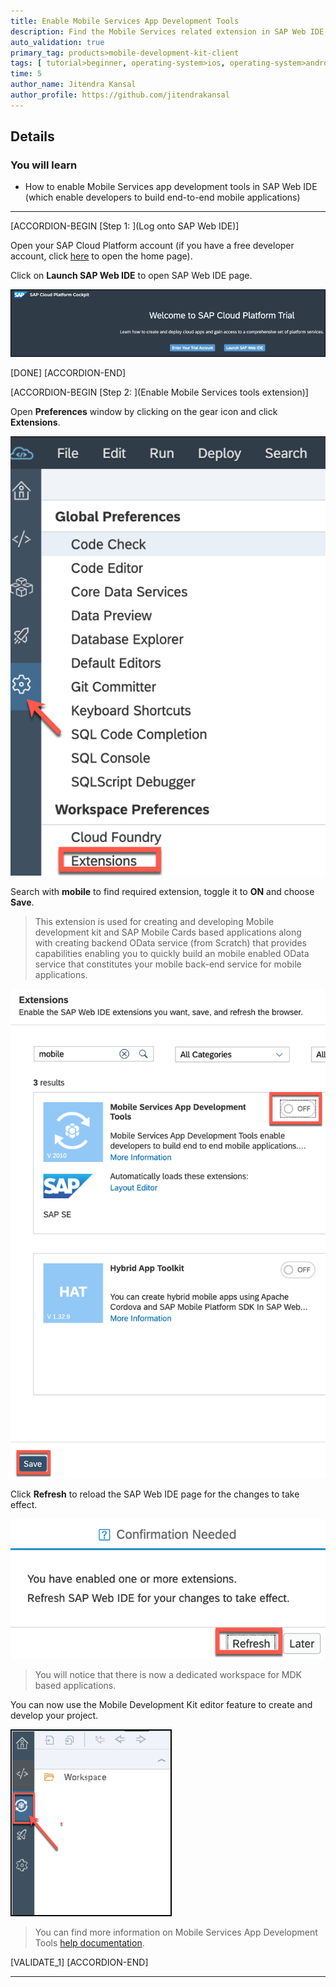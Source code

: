 ```yaml
---
title: Enable Mobile Services App Development Tools
description: Find the Mobile Services related extension in SAP Web IDE, enable it, save it, and refresh the browser.
auto_validation: true
primary_tag: products>mobile-development-kit-client
tags: [ tutorial>beginner, operating-system>ios, operating-system>android, topic>mobile, products>sap-cloud-platform, products>mobile-development-kit-client, software-product-function>sap-cloud-platform-mobile-services ]
time: 5
author_name: Jitendra Kansal
author_profile: https://github.com/jitendrakansal
---
```


## Details
### You will learn
  - How to enable Mobile Services app development tools in SAP Web IDE (which enable developers to build end-to-end mobile applications)

---

[ACCORDION-BEGIN [Step 1: ](Log onto SAP Web IDE)]

Open your SAP Cloud Platform account (if you have a free developer account, click [here](https://cockpit.hanatrial.ondemand.com/cockpit) to open the home page).

Click on **Launch SAP Web IDE** to open SAP Web IDE page.

![MDK](img_004.png)

[DONE]
[ACCORDION-END]

[ACCORDION-BEGIN [Step 2: ](Enable Mobile Services tools extension)]

Open **Preferences** window by clicking on the gear icon and click **Extensions**.

![MDK](img_005.png)

Search with **mobile** to find required extension, toggle it to **ON** and choose **Save**.

>This extension is used for creating and developing Mobile development kit and SAP Mobile Cards based applications along with creating backend OData service (from Scratch) that provides capabilities enabling you to quickly build an mobile enabled OData service that constitutes your mobile back-end service for mobile applications.  

![MDK](img_006.png)

Click **Refresh** to reload the SAP Web IDE page for the changes to take effect.

![MDK](img_007.png)

>You will notice that there is now a dedicated workspace for MDK based applications.

You can now use the Mobile Development Kit editor feature to create and develop your project.

![MDK](img_008.png)

>You can find more information on Mobile Services App Development Tools [help documentation](https://help.sap.com/viewer/product/MS_APPDEV_ON_WEBIDE/Latest/en-US).

[VALIDATE_1]
[ACCORDION-END]

---
